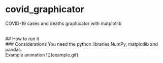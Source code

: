 # covid_graphicator  
COVID-19 cases and deaths graphicator with matplotlib  


<br/>
## How to run it  

<br/>
### Considerations  
You need the python libraries NumPy, matplotlib and pandas.  

<br/>
Example animation  
![](example.gif)